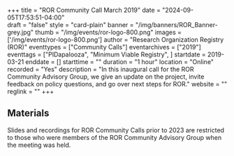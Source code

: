 +++
title = "ROR Community Call March 2019" 
date = "2024-09-05T17:53:51-04:00"  
draft = "false" 
style = "card-plain" 
banner = "/img/banners/ROR_Banner-grey.jpg" 
thumb = "/img/events/ror-logo-800.png" 
images = ['/img/events/ror-logo-800.png']
author = "Research Organization Registry (ROR)" 
eventtypes = ["Community Calls"]
eventarchives = ["2019"]
eventtags = ["PIDapalooza", "Minimum Viable Registry", ]
startdate = 2019-03-21
enddate = []
starttime = ""
duration = "1 hour"
location = "Online"
recorded = "Yes"
description = "In this inaugural call for the ROR Community Advisory Group, we give an update on the project, invite feedback on policy questions, and go over next steps for ROR."
website = ""
reglink = ""
+++

## Materials 

Slides and recordings for ROR Community Calls prior to 2023 are restricted to those who were members of the ROR Community Advisory Group when the meeting was held. 


